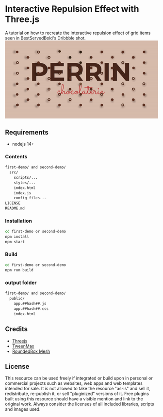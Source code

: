 # Interactive Repulsion Effect with Three.js

A tutorial on how to recreate the interactive repulsion effect of grid items seen in BestServedBold's Dribbble shot.
![Image Title](https://raw.githubusercontent.com/iondrimba/images/master/perrin.gif)

## Requirements

* nodejs 14+

### Contents

````bash
first-demo/ and second-demo/
  src/
    scripts/...
    styles/...
    index.html
    index.js
    config files...
LICENSE
README.md
````

### Installation

```sh
cd first-demo or second-demo
npm install
npm start
```

### Build

```sh
cd first-demo or second-demo
npm run build
```

### output folder

````bash
first-demo/ and second-demo/
  public/
    app.##hash##.js
    app.##hash##.css
    index.html
````

## Credits

* [Threejs](https://threejs.org/)
* [TweenMax](https://greensock.com/tweenmax)
* [RoundedBox Mesh](https://github.com/pailhead/three-rounded-box)

## License

This resource can be used freely if integrated or build upon in personal or commercial projects such as websites, web apps and web templates intended for sale. It is not allowed to take the resource "as-is" and sell it, redistribute, re-publish it, or sell "pluginized" versions of it. Free plugins built using this resource should have a visible mention and link to the original work. Always consider the licenses of all included libraries, scripts and images used.
